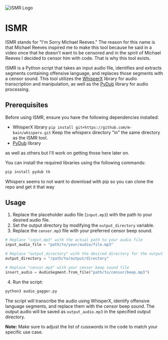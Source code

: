 ![ISMR Logo](https://github.com/claudchereji/ismr/blob/main/IMG_0037_500x500.png?raw=true)



# ISMR
ISMR stands for "I'm Sorry Michael Reeves." The reason for this name is that Michael Reeves inspired me to make this tool because he said in a video once
that he doesn't want to be censored and in the spirit of Michael Reeves I decided to censor him with code. That is why this tool exists. 



ISMR is a Python script that takes an input audio file, identifies and extracts segments containing offensive language, and replaces those segments with a censor sound. This tool utilizes the [WhisperX](https://github.com/example/whisperx) library for audio transcription and manipulation, as well as the [PyDub](https://github.com/jiaaro/pydub) library for audio processing.

## Prerequisites

Before using ISMR, ensure you have the following dependencies installed:

- WhisperX library
  ```pip install git+https://github.com/m-bain/whisperx.git```
  Keep the whisperx directory "in" the same directory as the ISMR tool.
- [PyDub](https://github.com/jiaaro/pydub) library

as well as others but I'll work on getting those here later on.

You can install the required libraries using the following commands:

```bash
pip install pydub tk
```

Whisperx seems to not want to download with pip so you can clone the repo and get it that way

## Usage

1. Replace the placeholder audio file (`input.mp3`) with the path to your desired audio file.
2. Set the output directory by modifying the `output_directory` variable.
3. Replace the `censor.mp3` file with your preferred censor beep sound.

```python
# Replace "input.mp3" with the actual path to your audio file
input_audio_file = "path/to/your/audio/file.mp3"

# Replace "output_directory" with the desired directory for the output JSON file
output_directory = "/path/to/output/directory"

# Replace "censor.mp3" with your censor beep sound file
insert_audio = AudioSegment.from_file("path/to/censor/beep.mp3")
```

4. Run the script:

```bash
python3 audio_gagger.py
```

The script will transcribe the audio using WhisperX, identify offensive language segments, and replace them with the censor beep sound. The output audio will be saved as `output_audio.mp3` in the specified output directory.

**Note:** Make sure to adjust the list of cusswords in the code to match your specific use case.
